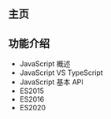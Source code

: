 ## 主页

## 功能介绍

- JavaScript 概述
- JavaScript VS TypeScript
- JavaScript 基本 API
- ES2015
- ES2016
- ES2020
